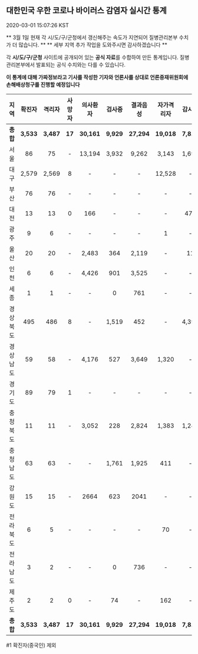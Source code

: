 
## 대한민국 우한 코로나 바이러스 감염자 실시간 통계
2020-03-01 15:07:26 KST

** 3월 1일 현재 각 시/도/구/군청에서 갱신해주는 속도가 지연되어 질병관리본부 수치가 더 많습니다. **
** 세부 지역 추가 작업을 도와주시면 감사하겠습니다 **

각 **시/도/구/군청** 사이트에 공개되어 있는 **공식 자료**를 수합하여 만든 통계입니다.
질병관리본부에서 발표되는 공식 수치와는 다를 수 있습니다.

**이 통계에 대해 가짜정보라고 기사를 작성한 기자와 언론사를 상대로 언론중재위원회에 손해배상청구를 진행할 예정입니다**


        
|  지역  | 확진자 |  격리자  |  사망자  |  의사환자  |  검사중  |  결과음성  |  자가격리자  |  감시중  |  감시해제  |  완치  |
|:------:|:------:|:--------:|:--------:|:----------:|:--------:|:----------------:|:------------:|:--------:|:----------:|:--:|
|**총합**|**3,533**|**3,487**|**17**|**30,161**|**9,929**|**27,294**|**19,018**|**7,817**|**3,916**|**28**|
|서울|86|75|-|13,194|3,932|9,262|3,143|1,691|1,452|11|
|대구|2,579|2,569|8 |-|-|-|12,528|-|-|2 |
|부산|76|76|-|-|-|-|-|-|-|-|
|대전|13|13|0|166|-|-|-|470|2079|-|
|광주|9|6|-|-|-|-|1|-|-|2|
|울산|20|20|-|2,483|364|2,119|-|11|18|-|
|인천|6|6|-|4,426|901|3,525|-|-|-|-|
|세종|1|1|-|-|0|761|-|-|-|-|
|경상북도|495|486|8|-|1,519|452|-|4,396|225|1|
|경상남도|59|58|-|4,176|527|3,649|1,320|-|-|1|
|경기도|89|79|1|-|-|-|-|-|-|9|
|충청북도|11|11|-|3,052|228|2,824|1,383|1,249|134|-|
|충청남도|63|63|-|-|1,761|1,925|411|-|-|-|
|강원도|15|15|-|2664|623|2041|-|-|-|-|
|전라북도|6|5|-|-|-|-|70|-|-|1|
|전라남도|3|2|-|-|0|736|-|-|1|1|
|제주도|2|2|0|-|74|-|162|-|7|-|
|**총합**|**3,533**|**3,487**|**17**|**30,161**|**9,929**|**27,294**|**19,018**|**7,817**|**3,916**|**28**|

        

#1 확진자(중국인) 제외
    